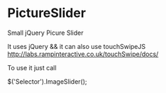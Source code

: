 # PictureSlider
Small jQuery Picure Slider

It uses jQuery && it can also use touchSwipeJS http://labs.rampinteractive.co.uk/touchSwipe/docs/

To use it just call

$('Selector').ImageSlider();

